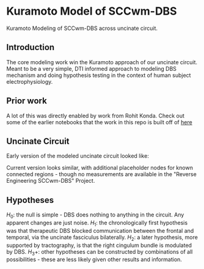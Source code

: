 # Kuramoto Model of SCCwm-DBS
Kuramoto Modeling of SCCwm-DBS across uncinate circuit.

## Introduction

The core modeling work win the Kuramoto approach of our uncinate circuit. Meant to be a very simple, DTI informed approach to modeling DBS mechanism and doing hypothesis testing in the context of human subject electrophysiology.


## Prior work
A lot of this was directly enabled by work from Rohit Konda. Check out some of the earlier notebooks that the work in this repo is built off of [here](https://github.com/rohit-konda/KuramotoDBS)

## Uncinate Circuit
Early version of the modeled uncinate circuit looked like:


Current version looks similar, with additional placeholder nodes for known connected regions - though no measurements are available in the "Reverse Engineering SCCwm-DBS" Project.

## Hypotheses
$H_0:$ the null is simple - DBS does nothing to anything in the circuit. Any apparent changes are just noise.
$H_1:$ the chronologically first hypothesis was that therapeutic DBS blocked communication between the frontal and temporal, via the uncinate fasciculus bilaterally.
$H_2:$ a later hypothesis, more supported by tractography, is that the right cingulum bundle is modulated by DBS.
$H_3+:$ other hypotheses can be constructed by combinations of all possibilities - these are less likely given other results and information.
